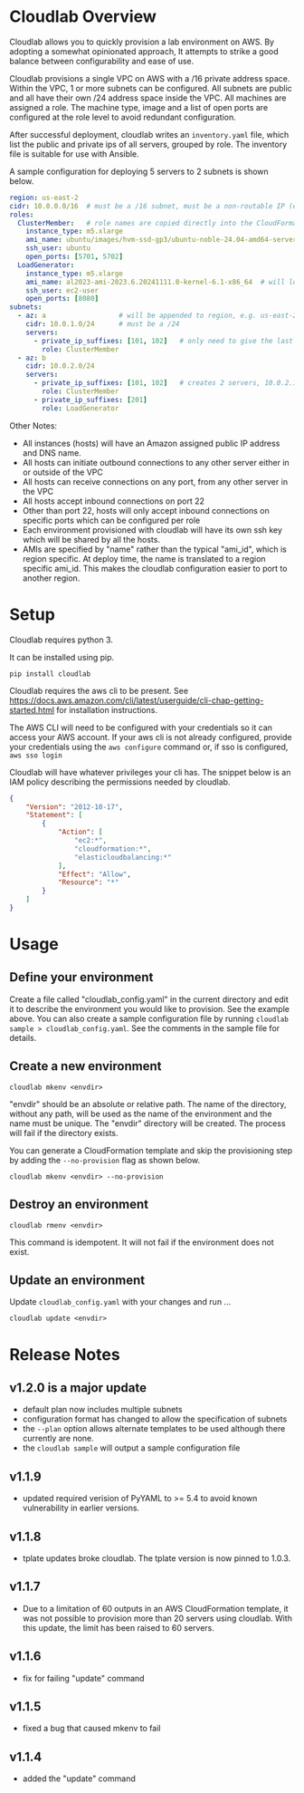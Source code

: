 # Cloudlab Overview

Cloudlab allows you to quickly provision a lab environment on AWS.  By adopting a somewhat opinionated approach, 
It attempts to strike a good balance between configurability and ease of use.

Cloudlab provisions a single VPC on AWS with a /16 private address space.  Within the VPC, 1 or more subnets can be 
configured.  All subnets are public and all have their own /24 address space inside the VPC.  All machines are assigned 
a role.  The machine type, image and a list of open ports are configured at the role level to avoid redundant 
configuration.

After successful deployment, cloudlab writes an `inventory.yaml` file,  which list the public and private ips of all 
servers, grouped by role.  The inventory file is suitable for use with Ansible.

A sample configuration for deploying 5 servers to 2 subnets is shown below.
```yaml
region: us-east-2
cidr: 10.0.0.0/16  # must be a /16 subnet, must be a non-routable IP (e.g. 10.*.*.*, 192.168.*.*)
roles:
  ClusterMember:   # role names are copied directly into the CloudFormation template and should not contain special characters
    instance_type: m5.xlarge
    ami_name: ubuntu/images/hvm-ssd-gp3/ubuntu-noble-24.04-amd64-server-20240927
    ssh_user: ubuntu
    open_ports: [5701, 5702]
  LoadGenerator:
    instance_type: m5.xlarge
    ami_name: al2023-ami-2023.6.20241111.0-kernel-6.1-x86_64  # will look up the correct one for this region
    ssh_user: ec2-user
    open_ports: [8080]
subnets:
  - az: a                  # will be appended to region, e.g. us-east-2a
    cidr: 10.0.1.0/24      # must be a /24
    servers:
      - private_ip_suffixes: [101, 102]   # only need to give the last octet, becomes 10.0.1.101
        role: ClusterMember
  - az: b
    cidr: 10.0.2.0/24
    servers:
      - private_ip_suffixes: [101, 102]   # creates 2 servers, 10.0.2.101 and 10.0.2.102
        role: ClusterMember
      - private_ip_suffixes: [201]
        role: LoadGenerator
```

Other Notes:
- All instances (hosts) will have an Amazon assigned public IP address and DNS name.
- All hosts can initiate outbound connections to any other server either in or outside of the VPC
- All hosts can receive connections on any port, from any other server in the VPC
- All hosts accept inbound connections on port 22
- Other than port 22, hosts will only accept inbound connections on specific ports which can be configured per role
- Each environment provisioned with cloudlab will have its own ssh key which will be shared by all the hosts.
- AMIs are specified by "name" rather than the typical "ami_id", which is region specific.  At deploy time, the 
name is translated to a region specific ami_id.  This makes the cloudlab configuration easier to port to another
region.

# Setup

Cloudlab requires python 3.  

It can be installed using pip.

```
pip install cloudlab
```

Cloudlab requires the aws cli to be present.  See https://docs.aws.amazon.com/cli/latest/userguide/cli-chap-getting-started.html 
for installation instructions.

The AWS CLI will need to be configured with your credentials so it can access your AWS account.
If your aws cli is not already configured, provide your credentials using the `aws configure` command or, 
if sso is configured, `aws sso login`

Cloudlab will have whatever privileges your cli has.  The snippet below is an IAM policy describing the permissions
needed by cloudlab.

```json
{
    "Version": "2012-10-17",
    "Statement": [
        {
            "Action": [
                "ec2:*",
                "cloudformation:*",
                "elasticloudbalancing:*"
            ],
            "Effect": "Allow",
            "Resource": "*"
        }
    ]
}
```

# Usage

## Define your environment
Create a file called "cloudlab_config.yaml" in the current directory and edit it to describe the environment you
would like to provision.  See the example above.  You can also create a sample configuration file by running 
`cloudlab sample > cloudlab_config.yaml`.  See the comments in the sample file for details.

## Create a new environment

```
cloudlab mkenv <envdir>
```

"envdir" should be an absolute or relative path.  The name of the directory, without any path,  will be used as the 
name of the environment and the name must be unique. The "envdir" directory will be created.  The process 
will fail if the directory exists.

You can generate a CloudFormation template and skip the provisioning step by adding the `--no-provision` flag as 
shown below.

```
cloudlab mkenv <envdir> --no-provision 
```
## Destroy an environment

```
cloudlab rmenv <envdir>
```

This command is idempotent.  It will not fail if the environment does not exist.

## Update an environment

Update `cloudlab_config.yaml` with your changes and run ...

```
cloudlab update <envdir>
```

# Release Notes

## v1.2.0 is a major update
- default plan now includes multiple subnets
- configuration format has changed to allow the specification of subnets 
- the `--plan` option allows alternate templates to be used although there currently are none.
- the `cloudlab sample` will output a sample configuration file

## v1.1.9

- updated required verision of PyYAML to >= 5.4 to avoid known vulnerability in earlier versions.

## v1.1.8

- tplate updates broke cloudlab. The tplate version is now pinned to 1.0.3.

## v1.1.7

- Due to a limitation of 60 outputs in an AWS CloudFormation template, it was
  not possible to provision more than 20 servers using cloudlab.  With this
  update, the limit has been raised to 60 servers.

## v1.1.6

- fix for failing "update" command

## v1.1.5

- fixed a bug that caused mkenv to fail

## v1.1.4

- added the "update" command

